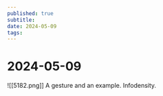 ```yaml
---
published: true
subtitle: 
date: 2024-05-09
tags: 
---
```


# 2024-05-09 

![[5182.png]]
A gesture and an example. Infodensity. 